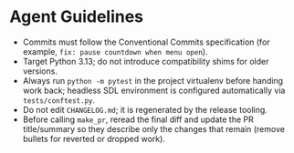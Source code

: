 # Agent Guidelines
- Commits must follow the Conventional Commits specification (for example, `fix: pause countdown when menu open`).
- Target Python 3.13; do not introduce compatibility shims for older versions.
- Always run `python -m pytest` in the project virtualenv before handing work back; headless SDL environment is configured automatically via `tests/conftest.py`.
- Do not edit `CHANGELOG.md`; it is regenerated by the release tooling.
- Before calling `make_pr`, reread the final diff and update the PR title/summary so they describe only the changes that remain (remove bullets for reverted or dropped work).
